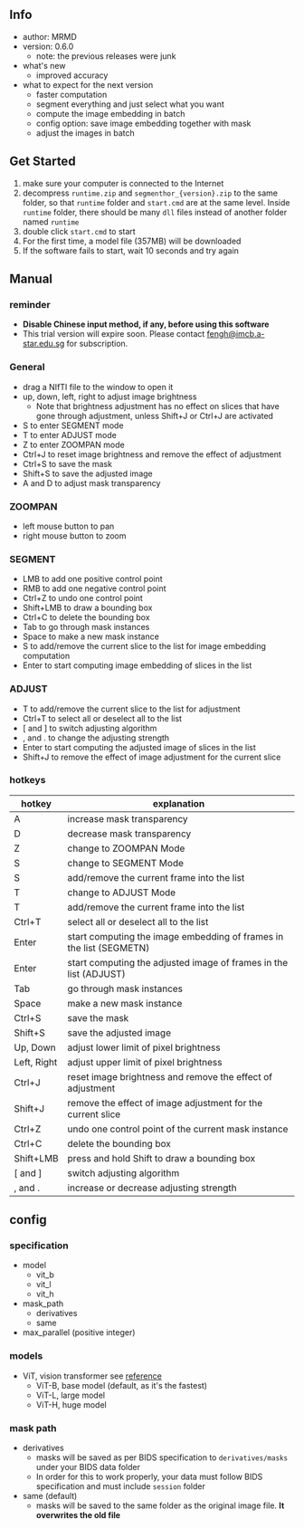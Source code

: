 ## Info
- author: MRMD
- version: 0.6.0
    - note: the previous releases were junk
- what's new
    - improved accuracy
- what to expect for the next version
    - faster computation
    - segment everything and just select what you want
    - compute the image embedding in batch
    - config option: save image embedding together with mask
    - adjust the images in batch

## Get Started
1. make sure your computer is connected to the Internet
2. decompress `runtime.zip` and `segmenthor_{version}.zip` to the same folder, so that `runtime` folder and `start.cmd` are at the same level. Inside `runtime` folder, there should be many `dll` files instead of another folder named `runtime`
3. double click `start.cmd` to start
4. For the first time, a model file (357MB) will be downloaded
5. If the software fails to start, wait 10 seconds and try again

## Manual
### reminder
- **Disable Chinese input method, if any, before using this software**
- This trial version will expire soon. Please contact fengh@imcb.a-star.edu.sg for subscription.

### General
- drag a NIfTI file to the window to open it
- up, down, left, right to adjust image brightness
    - Note that brightness adjustment has no effect on slices that have gone through adjustment, unless Shift+J or Ctrl+J are activated
- S to enter SEGMENT mode
- T to enter ADJUST mode
- Z to enter ZOOMPAN mode
- Ctrl+J to reset image brightness and remove the effect of adjustment
- Ctrl+S to save the mask
- Shift+S to save the adjusted image
- A and D to adjust mask transparency

### ZOOMPAN
- left mouse button to pan
- right mouse button to zoom

### SEGMENT
- LMB to add one positive control point
- RMB to add one negative control point
- Ctrl+Z to undo one control point
- Shift+LMB to draw a bounding box
- Ctrl+C to delete the bounding box
- Tab to go through mask instances
- Space to make a new mask instance
- S to add/remove the current slice to the list for image embedding computation
- Enter to start computing image embedding of slices in the list

### ADJUST
- T to add/remove the current slice to the list for adjustment
- Ctrl+T to select all or deselect all to the list
- [ and ] to switch adjusting algorithm
- , and . to change the adjusting strength 
- Enter to start computing the adjusted image of slices in the list
- Shift+J to remove the effect of image adjustment for the current slice

### hotkeys
| hotkey      | explanation                                                         |
| ----------- | ------------------------------------------------------------------- |
| A           | increase mask transparency                                          |
| D           | decrease mask transparency                                          |
| Z           | change to ZOOMPAN Mode                                              |
| S           | change to SEGMENT Mode                                              |
| S           | add/remove the current frame into the list                          |
| T           | change to ADJUST Mode                                               |
| T           | add/remove the current frame into the list                          |
| Ctrl+T      | select all or deselect all to the list                              |
| Enter       | start computing the image embedding of frames in the list (SEGMETN) |
| Enter       | start computing the adjusted image of frames in the list (ADJUST)   |
| Tab         | go through mask instances                                           |
| Space       | make a new mask instance                                            |
| Ctrl+S      | save the mask                                                       |
| Shift+S     | save the adjusted image                                             |
| Up, Down    | adjust lower limit of pixel brightness                              |
| Left, Right | adjust upper limit of pixel brightness                              |
| Ctrl+J      | reset image brightness and remove the effect of adjustment          |
| Shift+J     | remove the effect of image adjustment for the current slice         |
| Ctrl+Z      | undo one control point of the current mask instance                 |
| Ctrl+C      | delete the bounding box                                             |
| Shift+LMB   | press and hold Shift to draw a bounding box                         |
| [ and ]     | switch adjusting algorithm                                          |
| , and .     | increase or decrease adjusting strength                             |

## config
### specification
- model
    - vit_b
    - vit_l
    - vit_h
- mask_path
    - derivatives
    - same
- max_parallel (positive integer)

### models
- ViT, vision transformer see [reference](http://arxiv.org/abs/2010.11929)
    - ViT-B, base model (default, as it's the fastest)
    - ViT-L, large model
    - ViT-H, huge model

### mask path
- derivatives
    - masks will be saved as per BIDS specification to `derivatives/masks` under your BIDS data folder
    - In order for this to work properly, your data must follow BIDS specification and must include `session` folder
- same (default)
    - masks will be saved to the same folder as the original image file. **It overwrites the old file**